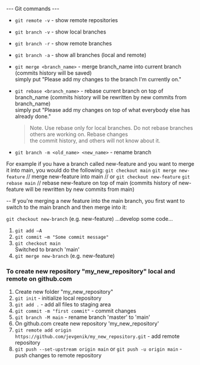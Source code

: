--- Git commands ---
- `git remote -v` - show remote repositories
- `git branch -v` - show local branches
- `git branch -r` - show remote branches
- `git branch -a` - show all branches (local and remote)
- `git merge <branch_name>` - merge branch_name into current branch (commits history will be saved)  
                            simply put "Please add my changes to the branch I'm currently on."  
- `git rebase <branch_name>` - rebase current branch on top of branch_name (commits history will be rewritten by new commits from branch_name)  
                             simply put "Please add my changes on top of what everybody else has already done."  

  >Note. Use rebase only for local branches. Do not rebase branches others are working on. Rebase changes   
  >the commit history, and others will not know about it.  

- `git branch -m <old_name> <new_name>` - rename branch 

For example if you have a branch called new-feature and you want to merge it into main, you would do the following:
`git checkout main`
`git merge new-feature` // merge new-feature into main
// or
`git checkout new-feature`
`git rebase main` // rebase new-feature on top of main (commits history of new-feature will be rewritten by new commits from main)

-- If you're merging a new feature into the main branch, 
you first want to switch to the main branch and then merge into it:

`git checkout new-branch` (e.g. new-feature)
 ...develop some code...

1. `git add –A`
2. `git commit –m "Some commit message"`
3. `git checkout main`  
Switched to branch 'main'  
4. `git merge new-branch` (e.g. new-feature)

### To create new repository "my_new_repository" local and remote on github.com
1. Create new folder "my_new_repository"
2. `git init` - initialize local repository
3. `git add .` - add all files to staging area
4. `git commit -m "first commit"` - commit changes
6. `git branch -M main` - rename branch 'master' to 'main'
5. On github.com create new repository 'my_new_repository'
6. `git remote add origin https://github.com/jevgenik/my_new_repository.git` - add remote repository
7. `git push --set-upstream origin main` or `git push -u origin main` - push changes to remote repository